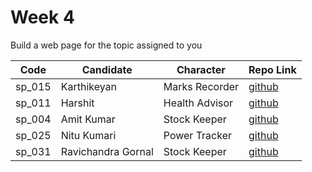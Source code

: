 # Week 4
Build a web page for the topic assigned to you

| Code | Candidate | Character| Repo Link |
| --------- | --------- | ---- | --- |
| sp_015 | Karthikeyan | Marks Recorder | [github](https://github.com/karthikeyanranasthala/masai-week-4) |
| sp_011 | Harshit | Health Advisor | [github](https://github.com/harshit860/masai-week-4) |
| sp_004 | Amit Kumar | Stock Keeper | [github](https://github.com/amit036/masai-week-4) |
| sp_025 | Nitu Kumari | Power Tracker | [github](https://github.com/nitu023/masai-week-4) |
| sp_031 | Ravichandra Gornal | Stock Keeper | [github](https://github.com/ravigornal/masai-week-4) |

